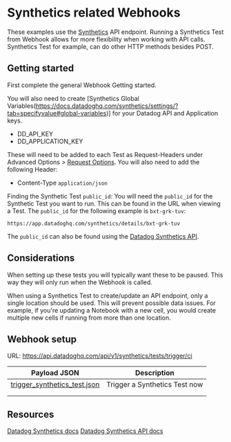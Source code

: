 # Synthetics related Webhooks
These examples use the [Synthetics](https://docs.datadoghq.com/synthetics/) API endpoint. Running a Synthetics Test from Webhook allows for more flexibility when working with API calls. Synthetics Test for example, can do other HTTP methods besides POST.

## Getting started
First complete the general Webhook Getting started.

You will also need to create [Synthetics Global Variables(https://docs.datadoghq.com/synthetics/settings/?tab=specifyvalue#global-variables)] for your Datadog API and Application keys.
 - DD_API_KEY
 - DD_APPLICATION_KEY

These will need to be added to each Test as Request-Headers under Advanced Options > [Request Options](https://docs.datadoghq.com/synthetics/api_tests/http_tests?tab=requestoptions). You will also need to add the following Header:
 - Content-Type `application/json`

Finding the Synthetic Test `public_id`:
You will need the `public_id` for the Synthetic Test you want to run. This can be found in the URL when viewing a Test. The `public_id` for the following example is `bxt-grk-tuv`:
```
https://app.datadoghq.com/synthetics/details/bxt-grk-tuv
```
The `public_id` can also be found using the [Datadog Synthetics API](https://docs.datadoghq.com/api/latest/synthetics/#get-the-list-of-all-tests).

## Considerations
When setting up these tests you will typically want these to be paused. This way they will only run when the Webhook is called.

When using a Synthetics Test to create/update an API endpoint, only a single location should be used. This will prevent possible data issues. For example, if you're updating a Notebook with a new cell, you would create multiple new cells if running from more than one location.

## Webhook setup
URL: https://api.datadoghq.com/api/v1/synthetics/tests/trigger/ci

| Payload JSON                 | Description                   |
|------------------------------|-------------------------------|
| [trigger_synthetics_test.json](/webhooks/Synthetics/trigger_synthetic_test.json) | Trigger a Synthetics Test now |
|                              |                               |
|                              |                               |

## Resources
[Datadog Synthetics docs](https://docs.datadoghq.com/synthetics/)
[Datadog Synthetics API docs](https://docs.datadoghq.com/api/latest/synthetics/)